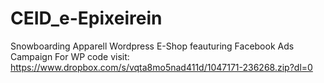 # CEID_e-Epixeirein
Snowboarding Apparell Wordpress E-Shop feauturing Facebook Ads Campaign
For WP code visit: https://www.dropbox.com/s/vqta8mo5nad411d/1047171-236268.zip?dl=0
